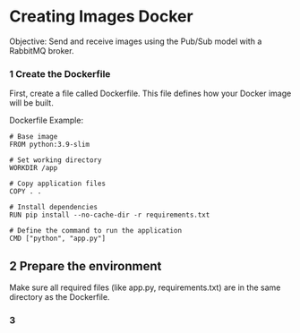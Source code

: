 # Creating Images Docker

Objective: Send and receive images using the Pub/Sub model with a RabbitMQ broker.

### 1 Create the Dockerfile

First, create a file called Dockerfile. This file defines how your Docker image will be built.

Dockerfile Example:
```
# Base image
FROM python:3.9-slim

# Set working directory
WORKDIR /app

# Copy application files
COPY . .

# Install dependencies
RUN pip install --no-cache-dir -r requirements.txt

# Define the command to run the application
CMD ["python", "app.py"]

```
## 2 Prepare the environment

Make sure all required files (like app.py, requirements.txt) are in the same directory as the Dockerfile.

### 3 







